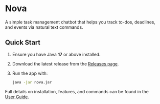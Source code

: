 # Nova

A simple task management chatbot that helps you track to-dos, deadlines, and events via natural text commands.

## Quick Start

1. Ensure you have Java **17** or above installed.
2. Download the latest release from the [Releases page](https://github.com/jireh0108/ip/releases).
3. Run the app with:

   ```bash
   java -jar nova.jar
   
Full details on installation, features, and commands can be found in the [User Guide](https://jireh0108.github.io/ip/).